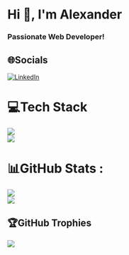 <h1 align="left">Hi 👋, I'm Alexander</h1>
<h3 align="left">Passionate Web Developer!</h3>

## 🌐Socials
[![LinkedIn](https://skillicons.dev/icons?i=linkedin)](https://linkedin.com/in/alexander-atanasov-79b7211a0) 

# 💻Tech Stack
[![](https://skillicons.dev/icons?i=js,html,css,sass,vue,bootstrap,firebase,git)](https://skillicons.dev)
<br />
[![](https://skillicons.dev/icons?i=react,tailwind,angular,ts,express,nodejs,mongodb)](https://skillicons.dev)

# 📊GitHub Stats :
![](https://github-readme-stats.vercel.app/api?username=alexandyrzph&theme=dark&hide_border=false&include_all_commits=false&count_private=false)<br/>
![](https://github-readme-stats.vercel.app/api/top-langs/?username=alexandyrzph&theme=dark&hide_border=false&include_all_commits=false&count_private=false&layout=compact)

## 🏆GitHub Trophies
![](https://github-profile-trophy.vercel.app/?username=alexandyrzph&theme=darkhub&no-frame=false&no-bg=false&margin-w=4)
